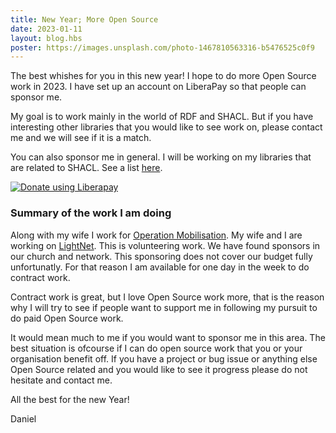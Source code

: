```yaml
---
title: New Year; More Open Source
date: 2023-01-11
layout: blog.hbs
poster: https://images.unsplash.com/photo-1467810563316-b5476525c0f9
---
```


The best whishes for you in this new year! I hope to do more Open Source work in 2023. I have set up an account on LiberaPay so that people can sponsor me.

My goal is to work mainly in the world of RDF and SHACL. But if you have interesting other libraries that you would like to see work on, please contact me and we will see if it is a match.

You can also sponsor me in general. I will be working on my libraries that are related to SHACL. See a list [here](https://danielbeeke.nl/#open-source).

<a target="_blank" href="https://liberapay.com/danielbeeke/donate">
    <img alt="Donate using Liberapay" src="https://liberapay.com/assets/widgets/donate.svg">
</a>

### Summary of the work I am doing

Along with my wife I work for [Operation Mobilisation](https://om.org/mediaworks). My wife and I are working on [LightNet](/projects/lightnet/). This is volunteering work. We have found sponsors in our church and network. This sponsoring does not cover our budget fully unfortunatly. For that reason I am available for one day in the week to do contract work. 

Contract work is great, but I love Open Source work more, that is the reason why I will try to see if people want to support me in following my pursuit to do paid Open Source work.

It would mean much to me if you would want to sponsor me in this area. The best situation is ofcourse if I can do open source work that you or your organisation benefit off. If you have a project or bug issue or anything else Open Source related and you would like to see it progress please do not hesitate and contact me.

All the best for the new Year!

Daniel